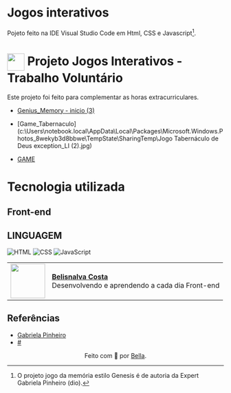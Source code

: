 # Jogos interativos

Pojeto feito na IDE Visual Studio Code em Html, CSS e Javascript[^1].

<h1>
     <a href="http://127.0.0.1:5501/Perguntas_E_Respostas/src/main/java/interativo/index.html">
     <img align="center" width="40px" src="jogo2-PerguntasERespostasBiblicas\img\Jogo do Tabernáculo - inicio.png
"></a>
    <span> Projeto Jogos Interativos - Trabalho Voluntário </span>
</h1>

Este projeto foi feito para complementar as horas extracurriculares.

- [Genius_Memory - inicio (3)](https://github.com/BelisnalvaCosta/jogos_interativos/assets/72033269/f34ddcb0-11d3-44c3-8ce5-ea581e2da4e2)

- [Game_Tabernaculo](c:\Users\notebook.local\AppData\Local\Packages\Microsoft.Windows.Photos_8wekyb3d8bbwe\TempState\SharingTemp\Jogo Tabernáculo de Deus exception_LI (2).jpg)

- [GAME](http://127.0.0.1:5501/Perguntas_E_Respostas/src/main/java/interativo/index.html)

# Tecnologia  utilizada

## Front-end

## LINGUAGEM

![HTML](https://img.shields.io/badge/HTML-000?style=for-the-badge&logo=html5&logoColor=30A3DC)
![CSS](https://img.shields.io/badge/CSS-000?style=for-the-badge&logo=css3&logoColor=E94D5F)
![JavaScript](https://img.shields.io/badge/JavaScript-000?style=for-the-badge&logo=javascript&logoColor=30A3DC)

  <table>
  <tr>
    <td>
      <img width="80px" align="center" src="https://avatars.githubusercontent.com/BelisnalvaCosta"/>
    </td>
    <td align="left">
      <a href="https://github.com/BelisnalvaCosta">
        <span><b>Belisnalva Costa</b></span>
      </a>
      <br>
      <span> Desenvolvendo e aprendendo a cada dia Front-end </span>
    </td>
  </tr>
</table>

## Referências

- [Gabriela Pinheiro](https://github.com/SpruceGabriela/genesis-dio)
- [#](#)

<div align="center">Feito com 💙 por <a href="https://github.com/BelisnalvaCosta/">Bella</a>.</div>

[^1]: O projeto jogo da memória estilo Genesis é de autoria da Expert Gabriela Pinheiro (dio).
